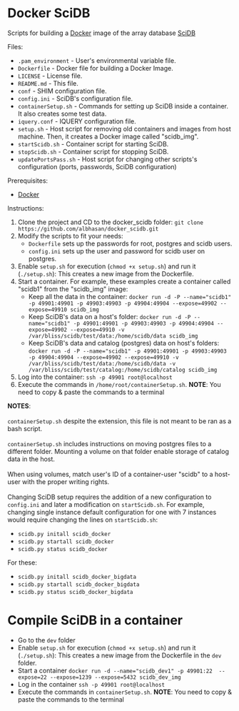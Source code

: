 Docker SciDB
============

Scripts for building a <a href="http://www.docker.com/">Docker</a> image of the array database <a href="http://www.scidb.org/">SciDB</a> 

Files:
<ul>
<li><code>.pam_environment</code> - User's environmental variable file.</li>
<li><code>Dockerfile</code> - Docker file for building a Docker Image.</li>
<li><code>LICENSE</code> - License file.</li>
<li><code>README.md</code> - This file.</li>
<li><code>conf</code> - SHIM configuration file.</li>
<li><code>config.ini</code> - SciDB's configuration file.</li>
<li><code>containerSetup.sh</code> - Commands for setting up SciDB inside a container. It also creates some test data.</li>
<li><code>iquery.conf</code> - IQUERY configuration file.</li>
<li><code>setup.sh</code> - Host script for removing old containers and images from host machine. Then, it creates a Docker image called "scidb_img".</li>
<li><code>startScidb.sh</code> - Container script for starting SciDB.</li>
<li><code>stopScidb.sh</code> - Container script for stopping SciDB.</li>
<li><code>updatePortsPass.sh</code> - Host script for changing other scripts's configuration (ports, passwords, SciDB configuration)</li>
</ul>

Prerequisites:
<ul>
<li><a href="http://www.docker.com/">Docker</a></li>
</ul>

Instructions:

<ol>
<li>Clone the project and CD to the docker_scidb folder: <code>git clone https://github.com/albhasan/docker_scidb.git</code></li>
<li>Modify the scripts to fit your needs:
	<ul>
	<li><code>Dockerfile</code> sets up the passwords for root, postgres and scidb users.</li>
	<li><code>config.ini</code> sets up the user and password for scidb user on postgres.</li>
	</ul> 
</li>
<li>Enable <code>setup.sh</code> for execution (<code>chmod +x setup.sh</code>) and run it (<code>./setup.sh</code>): This creates a new image from the Dockerfile. </li>
<li>Start a container. For example, these examples create a container called "scidb1" from the "scidb_img" image:
	<ul>
	<li>Keep all the data in the container: <code>docker run -d -P --name="scidb1" -p 49901:49901 -p 49903:49903 -p 49904:49904 --expose=49902 --expose=49910 scidb_img</code></li>
	<li>Keep SciDB's data on a host's folder: <code>docker run -d -P --name="scidb1" -p 49901:49901 -p 49903:49903 -p 49904:49904 --expose=49902 --expose=49910 -v /var/bliss/scidb/test/data:/home/scidb/data scidb_img</code></li>
	<li>Keep SciDB's data and catalog (postgres) data on host's folders: <code>docker run -d -P --name="scidb1" -p 49901:49901 -p 49903:49903 -p 49904:49904 --expose=49902 --expose=49910 -v /var/bliss/scidb/test/data:/home/scidb/data -v /var/bliss/scidb/test/catalog:/home/scidb/catalog scidb_img</code></li>
	</ul>
</li>
<li>Log into the container: <code>ssh -p 49901 root@localhost</code></li>
<li>Execute the commands in <code>/home/root/containerSetup.sh</code>. <b>NOTE</b>: You need to copy & paste the commands to a terminal</li>
</ol> 

<b>NOTES</b>:
<br/>
<br/>
<code>containerSetup.sh</code> despite the extension, this file is not meant to be ran as a bash script.
<br/>
<br/>
<code>containerSetup.sh</code> includes instructions on moving postgres files to a different folder. Mounting a volume on that folder enable storage of catalog data in the host.
<br/>
<br/>
When using volumes, match user's ID of a container-user "scidb" to a host-user with the proper writing rights.
<br/>
<br/>
Changing SciDB setup requires the addition of a new configuration to <code>config.ini</code> and later a modification on <code>startScidb.sh</code>. For example, changing single instance default configuration for one with 7 instances would require changing the lines on <code>startScidb.sh</code>:
<ul>
<li><code>scidb.py initall scidb_docker</code></li>
<li><code>scidb.py startall scidb_docker</code></li>
<li><code>scidb.py status scidb_docker</code></li>
</ul>
For these:
<ul>
<li><code>scidb.py initall scidb_docker_bigdata</code></li>
<li><code>scidb.py startall scidb_docker_bigdata</code></li>
<li><code>scidb.py status scidb_docker_bigdata</code></li>
</ul>


Compile SciDB in a container
============================

<ul>
<li>Go to the <code>dev</code> folder</li>
<li>Enable <code>setup.sh</code> for execution (<code>chmod +x setup.sh</code>) and run it (<code>./setup.sh</code>): This creates a new image from the Dockerfile in the <code>dev</code> folder. </li>
<li>Start a container <code>docker run -d --name="scidb_dev1" -p 49901:22  --expose=22 --expose=1239 --expose=5432 scidb_dev_img</code></li>
<li>Log in the container <code>ssh -p 49901 root@localhost</code></li>
<li>Execute the commands in <code>containerSetup.sh</code>. <b>NOTE</b>: You need to copy & paste the commands to the terminal</li>
</ul>
